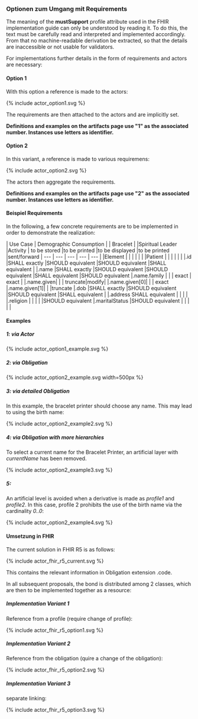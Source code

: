 <style>
table th {background: #f0b033}
table tr:nth-child(even) {background: #EEE}
table tr:nth-child(odd) {background: #FFF}
</style>


### Optionen zum Umgang mit Requirements

The meaning of the **mustSupport** profile attribute used in the FHIR implementation guide can only be understood by reading it. 
To do this, the text must be carefully read and interpreted and implemented accordingly. 
From that no machine-readable derivation be extracted, so that the details are inaccessible or not usable for validators.

For implementations further details in the form of requirements and actors are necessary:

#### Option 1

With this option a reference is made to the actors:

<div width="500px">
{% include actor_option1.svg %}
</div>

The requirements are then attached to the actors and are implicitly set.

**Definitions and examples on the artifacts page use "1" as the associated number. Instances use letters as identifier.**

#### Option 2

In this variant, a reference is made to various requiremens:

<div width="500px">
{% include actor_option2.svg %}
</div>

The actors then aggregate the requirements.

**Definitions and examples on the artifacts page use "2" as the associated number. Instances use letters as identifier.**

#### Beispiel Requirements

In the following, a few concrete requirements are to be implemented in order to demonstrate the realization:

| Use Case	| Demographic Consumption | | Bracelet | |Spiritual Leader
|Activity	| to be stored	|to be printed	|to be displayed |to be printed |sent/forward
| --- | --- | --- | --- | --- |
|Element	| | | | | |
|Patient	| | | | | |
|.id	|SHALL exactly	|SHOULD equivalent	|SHOULD equivalent	|SHALL equivalent	|
|.name	|SHALL exactly	|SHOULD equivalent	|SHOULD equivalent	|SHALL equivalent	|SHOULD equivalent
|.name.family | | | exact | exact |
|.name.given| | | truncate|modify|
|.name.given[0]| | | exact
|.name.given[1]| | |truncate
|.dob	|SHALL exactly	|SHOULD equivalent	|SHOULD equivalent	|SHALL equivalent	|
|.address	SHALL equivalent	| | | |
|.religion | | | | |SHOULD equivalent
|.maritalStatus	|SHOULD equivalent	| | | | |


#### Examples

##### 1: via Actor

<div width="500px">
{% include actor_option1_example.svg %}
</div>

##### 2: via Obligation

<div width="500px">
{% include actor_option2_example.svg width=500px %}
</div>

##### 3: via detailed Obligation

In this example, the bracelet printer should choose any name. This may lead to using the birth name:

<div width="500px">
{% include actor_option2_example2.svg %}
</div>

##### 4: via Obligation with more hierarchies

To select a current name for the Bracelet Printer, an artificial layer with *currentName* has been removed.

<div width="75%">
{% include actor_option2_example3.svg %}
</div>

##### 5:

An artificial level is avoided when a derivative is made as *profile1* and *profile2*. 
In this case, profile 2 prohibits the use of the birth name via the cardinality *0..0*:

<div width="500px">
{% include actor_option2_example4.svg %}
</div>

#### Umsetzung in FHIR

The current solution in FHIR R5 is as follows:

<div width="100%">
{% include actor_fhir_r5_current.svg %}
</div>

This contains the relevant information in Obligation extension .code.

In all subsequent proposals, the bond is distributed among 2 classes, which are then to be implemented together as a resource:

##### Implementation Variant 1

Reference from a profile (require change of profile):

<div width="100%">
{% include actor_fhir_r5_option1.svg %}
</div>

##### Implementation Variant 2

Reference from the obligation (quire a change of the obligation):

<div width="500px">
{% include actor_fhir_r5_option2.svg %}
</div>

##### Implementation Variant 3

separate linking:

<div width="500px">
{% include actor_fhir_r5_option3.svg %}
</div>
